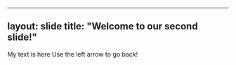 ---
layout: slide
title: "Welcome to our second slide!"
----
My text is here 
Use the left arrow to go back!

